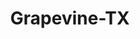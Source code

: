 ---
title: Grapevine-TX
slug: grapevine-tx
f_state:
- cms/state/texas.md
f_locations:
- cms/payday-loan/advance-america-2392.md
- cms/payday-loan/atc-associates-inc-4863.md
- cms/payday-loan/atc-associates-inc-4864.md
- cms/payday-loan/quick-way-check-cashing-25324.md
updated-on: '2024-05-30T13:41:28.615Z'
created-on: '2024-05-30T13:41:28.615Z'
published-on: '2024-05-30T13:54:32.469Z'
f_city: Grapevine
layout: '[city].html'
tags: city
---
